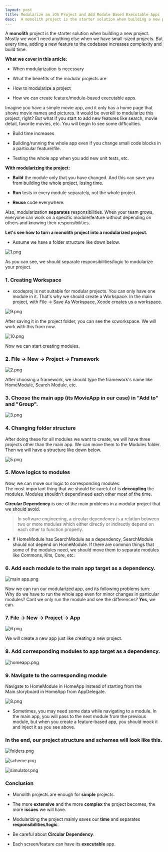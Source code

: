 ```yaml
---
layout: post
title: Modularize an iOS Project and Add Module Based Executable Apps
desc:  A monolith project is the starter solution when building a new project. Mostly we won't need anything else when we have small-sized projects. But every time, adding a new feature to the codebase increases complexity and build time.
---
```


A **monolith** project is the starter solution when building a new project. Mostly we won't need anything else when we have small-sized projects. But every time, adding a new feature to the codebase increases complexity and build time.

**What we cover in this article:**

- When modularization is necessary

- What the benefits of the modular projects are

- How to modularize a project

- How we can create feature/module-based executable apps.

Imagine you have a simple movie app, and it only has a home page that shows movie names and pictures. It would be overkill to modularize this project, right? But what if you start to add new features like search, movie detail, favorite movies, etc. You will begin to see some difficulties. 

- Build time increases

- Building/running the whole app even if you change small code blocks in a particular feature\file.

- Testing the whole app when you add new unit tests, etc.

**With modularizing the project:**

- **Build** the module only that you have changed. And this can save you from building the whole project, losing time. 

- **Run** tests in every module separately, not the whole project.

- **Reuse** code everywhere.

Also, modularization **separates** responsibilities. When your team grows, everyone can work on a specific module\feature without depending on others and knowing their responsibilities.

**Let's see how to turn a monolith project into a modularized project.**

- Assume we have a folder structure like down below.

![1.png](https://cdn.hashnode.com/res/hashnode/image/upload/v1643546748156/AOpN_mqMt.png)

As you can see, we should separate responsibilities/logic to modularize your project.

### 1. Creating Workspace
- xcodeproj is not suitable for modular projects. You can only have one module in it. That's why we should create a Workspace.
In the main project, with File -> Save As Workspace, Xcode creates us a workspace.

![9.png](https://cdn.hashnode.com/res/hashnode/image/upload/v1643597277472/eYx6_-oph.png)

After saving it in the project folder, you can see the xcworkspace. We will work with this from now.

![10.png](https://cdn.hashnode.com/res/hashnode/image/upload/v1643597288263/ycQAwlITy.png)

Now we can start creating modules.

### 2. File -> New -> Project -> Framework

![2.png](https://cdn.hashnode.com/res/hashnode/image/upload/v1643550005517/Zr9m0wxd7.png)

After choosing a framework, we should type the framework's name like HomeModule, Search Module, etc.

### 3. Choose the main app (its MovieApp in our case) in "Add to" and "Group".

![3.png](https://cdn.hashnode.com/res/hashnode/image/upload/v1643550223025/KcHUoZTN9.png)

### 4. Changing folder structure

After doing these for all modules we want to create, we will have three projects other than the main app. We can move them to the Modules folder. Then we will have a structure like down below. 

![5.png](https://cdn.hashnode.com/res/hashnode/image/upload/v1643568286768/o2lOdDNCc.png)

### 5. Move logics to modules
Now, we can move our logic to corresponding modules.  <br /> 
The most important thing that we should be careful of is **decoupling** the modules. Modules shouldn't depend\need each other most of the time. 

**Circular Dependency** is one of the main problems in a modular project that we should avoid.

> In software engineering, a circular dependency is a relation between two or more modules which either directly or indirectly depend on each other to function properly.

- If HomeModule has SearchModule as a dependency, SearchModule should not depend on HomeModule. If there are common things that some of the modules need, we should move them to separate modules like Commons, Kits, Core, etc.

### 6. Add each module to the main app target as a dependency.

![main app.png](https://cdn.hashnode.com/res/hashnode/image/upload/v1643597886355/HMvw7Dmzz.png)

Now we can run our modularized app, and its following problems turn:  <br /> 
Why do we have to run the whole app even for minor changes in particular modules? Cant we only run the module and see the differences? **Yes**, we can. 

### 7. File -> New -> Project -> App

![6.png](https://cdn.hashnode.com/res/hashnode/image/upload/v1643572435520/WS15ZAj2W.png)

We will create a new app just like creating a new project.

### 8. Add corresponding modules to app target as a dependency.

![homeapp.png](https://cdn.hashnode.com/res/hashnode/image/upload/v1643595879133/mPvzlDHwc.png)
 
### 9. Navigate to the corresponding module
Navigate to HomeModule in HomeApp instead of starting from the Main.storyboard in HomeApp from AppDelegate.

![8.png](https://cdn.hashnode.com/res/hashnode/image/upload/v1643596066459/IbHOO05wO.png)

- Sometimes, you may need some data while navigating to a module. In the main app, you will pass to the next module from the previous module, but when you create a feature-based app, you should mock it and inject it as you see above.

### In the end, our project structure and schemes will look like this.

![folders.png](https://cdn.hashnode.com/res/hashnode/image/upload/v1643596583533/_dwO36epe.png)
 
![scheme.png](https://cdn.hashnode.com/res/hashnode/image/upload/v1643596587950/GuMrO8B81.png)

![simulator.png](https://cdn.hashnode.com/res/hashnode/image/upload/v1643596594701/qUSv8LEIX.png)

### Conclusion

- Monolith projects are enough for **simple** projects.

- The more **extensive** and the more **complex** the project becomes, the more **issues** we will have.

- Modularizing the project mainly saves our **time** and separates **responsibilities/logic**.

- Be careful about **Circular Dependency**.

- Each screen/feature can have its **executable** app.
